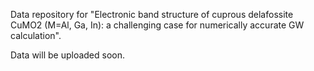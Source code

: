 Data repository for "Electronic band structure of cuprous delafossite CuMO2 (M=Al, Ga, In): a challenging case for numerically accurate GW calculation".

Data will be uploaded soon.
